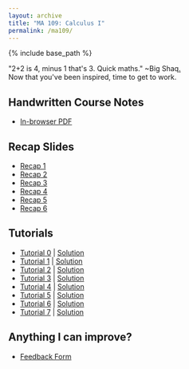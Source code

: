```yaml
---
layout: archive
title: "MA 109: Calculus I"
permalink: /ma109/
---
```

{% include base_path %}

"2+2 is 4, minus 1 that's 3. Quick maths." ~Big Shaq[.](https://open.spotify.com/track/6X5OFBbrsHRsyO1zP7udgr?si=8f8c66574dab4bd6)<br>
Now that you've been inspired, time to get to work.

## Handwritten Course Notes

- [In-browser PDF](/files/resources/ma109/ma109_agni.pdf)


## Recap Slides

- [Recap 1](/files/resources/ma109/ma109recap1.pdf)
- [Recap 2](/files/resources/ma109/ma109recap2.pdf)
- [Recap 3](/files/resources/ma109/ma109recap3.pdf)
- [Recap 4](/files/resources/ma109/ma109recap4.pdf)
- [Recap 5](/files/resources/ma109/ma109recap5.pdf)
- [Recap 6](/files/resources/ma109/ma109recap6.pdf)

## Tutorials 

- [Tutorial 0](/files/resources/ma109/ma109_tutorial0.pdf) \| [Solution](/files/resources/ma109/ma109_tut0soln.pdf)
- [Tutorial 1](/files/resources/ma109/ma109_tutorial1.pdf) \| [Solution](/files/resources/ma109/ma109_tut1soln.pdf)
- [Tutorial 2](/files/resources/ma109/ma109_tutorial2.pdf) \| [Solution](/files/resources/ma109/ma109_tut2soln.pdf)
- [Tutorial 3](/files/resources/ma109/ma109_tutorial3.pdf) \| [Solution](/files/resources/ma109/ma109_tut3soln.pdf)
- [Tutorial 4](/files/resources/ma109/ma109_tutorial4.pdf) \| [Solution](/files/resources/ma109/ma109_tut4soln.pdf)
- [Tutorial 5](/files/resources/ma109/ma109_tutorial5.pdf) \| [Solution](/files/resources/ma109/ma109_tut5soln.pdf)
- [Tutorial 6](/files/resources/ma109/ma109_tutorial6.pdf) \| [Solution](/files/resources/ma109/ma109_tut6soln.pdf)
- [Tutorial 7](/files/resources/ma109/ma109_tutorial7.pdf) \| [Solution](/files/resources/ma109/ma109_tut7soln.pdf)

## Anything I can improve?

- [Feedback Form](https://forms.gle/vWkpEdB5bGcQu5qP9)


